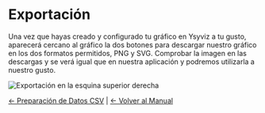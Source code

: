 
# Exportación

Una vez que hayas creado y configurado tu gráfico en Ysyviz a tu gusto, aparecerá cercano al gráfico la dos botones para descargar nuestro gráfico en los dos formatos permitidos, PNG y SVG. Comprobar la imagen en las descargas y se verá igual que en nuestra aplicación y podremos utilizarla a nuestro gusto.
 
![Exportación en la esquina superior derecha](../.vitepress/public/render.png)
  

  
  

[← Preparación de Datos CSV](./csv) | [← Volver al Manual](./)